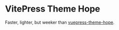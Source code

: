 # VitePress Theme Hope

Faster, lighter, but weeker than [vuepress-theme-hope](https://theme-hope.vuejs.press).
